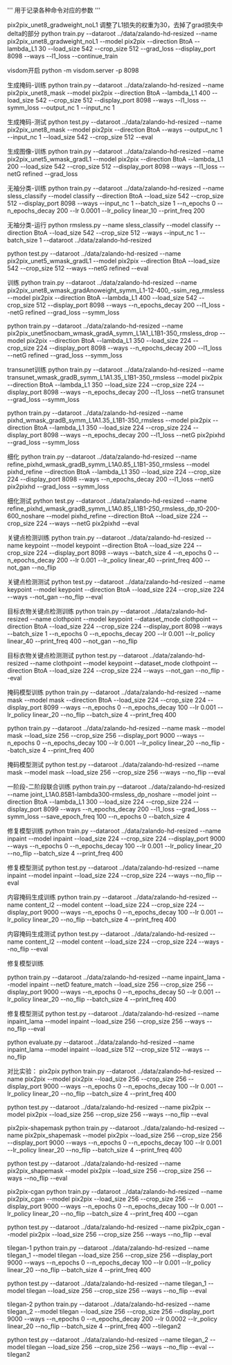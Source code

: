 '''
用于记录各种命令对应的参数
'''

pix2pix_unet8_gradweight_noL1 调整了L1损失的权重为30，去掉了grad损失中delta的部分
python train.py --dataroot ../data/zalando-hd-resized --name pix2pix_unet8_gradweight_noL1 --model pix2pix --direction BtoA --lambda_L1 30 --load_size 542 --crop_size 512 --grad_loss  --display_port 8098 --ways --l1_loss --continue_train

visdom开启
python -m visdom.server -p 8098

生成掩码-训练
python train.py --dataroot ../data/zalando-hd-resized --name pix2pix_unet8_mask --model pix2pix --direction BtoA --lambda_L1 400 --load_size 542 --crop_size 512 --display_port 8098 --ways --l1_loss --symm_loss --output_nc 1 --input_nc 1

生成掩码-测试
python test.py --dataroot ../data/zalando-hd-resized --name pix2pix_unet8_mask --model pix2pix --direction BtoA --ways --output_nc 1 --input_nc 1 --load_size 542 --crop_size 512 --eval

生成图像-训练
python train.py --dataroot ../data/zalando-hd-resized --name pix2pix_unet5_wmask_gradL1 --model pix2pix --direction BtoA --lambda_L1 200 --load_size 542 --crop_size 512  --display_port 8098 --ways --l1_loss --netG refined --grad_loss

无袖分类-训练
python train.py --dataroot ../data/zalando-hd-resized --name sless_classify --model classify --direction BtoA --load_size 542 --crop_size 512 --display_port 8098 --ways --input_nc 1 --batch_size 1 --n_epochs 0 --n_epochs_decay 200  --lr 0.0001 --lr_policy linear_10 --print_freq 200

无袖分类-运行
python rmsless.py --name sless_classify --model classify --direction BtoA --load_size 542 --crop_size 512 --ways --input_nc 1 --batch_size 1 --dataroot ../data/zalando-hd-resized

python test.py --dataroot ../data/zalando-hd-resized --name pix2pix_unet5_wmask_gradL1 --model pix2pix --direction BtoA --load_size 542 --crop_size 512  --ways --netG refined --eval

训练
python train.py --dataroot ../data/zalando-hd-resized --name pix2pix_unet8_wmask_gradAnoweight_symm_L1-12-400_-ssim_reg_rmsless --model pix2pix --direction BtoA --lambda_L1 400 --load_size 542 --crop_size 512  --display_port 8098 --ways --n_epochs_decay 200  --l1_loss --netG refined --grad_loss --symm_loss

python train.py --dataroot ../data/zalando-hd-resized --name pix2pix_unet5nocbam_wmask_gradA_symm_L1A1_L1B1-350_rmsless_drop --model pix2pix --direction BtoA --lambda_L1 350 --load_size 224 --crop_size 224  --display_port 8098 --ways --n_epochs_decay 200  --l1_loss --netG refined --grad_loss --symm_loss

transunet训练
python train.py --dataroot ../data/zalando-hd-resized --name transunet_wmask_gradB_symm_L1A1.35_L1B1-350_rmsless --model pix2pix --direction BtoA --lambda_L1 350 --load_size 224 --crop_size 224  --display_port 8098 --ways --n_epochs_decay 200  --l1_loss --netG transunet --grad_loss --symm_loss 

python train.py --dataroot ../data/zalando-hd-resized --name pixhd_wmask_gradB_symm_L1A1.35_L1B1-350_rmsless --model pix2pix --direction BtoA --lambda_L1 350 --load_size 224 --crop_size 224  --display_port 8098 --ways --n_epochs_decay 200  --l1_loss --netG pix2pixhd --grad_loss --symm_loss

细化
python train.py --dataroot ../data/zalando-hd-resized --name refine_pixhd_wmask_gradB_symm_L1A0.85_L1B1-350_rmsless --model pixhd_refine --direction BtoA --lambda_L1 350 --load_size 224 --crop_size 224  --display_port 8098 --ways --n_epochs_decay 200  --l1_loss --netG pix2pixhd --grad_loss --symm_loss

细化测试
python test.py --dataroot ../data/zalando-hd-resized --name refine_pixhd_wmask_gradB_symm_L1A0.85_L1B1-250_rmsless_dp_t0-200-600_noshare --model pixhd_refine --direction BtoA --load_size 224 --crop_size 224 --ways --netG pix2pixhd --eval

关键点检测训练
python train.py --dataroot ../data/zalando-hd-resized --name keypoint --model keypoint --direction BtoA --load_size 224 --crop_size 224 --display_port 8098 --ways --batch_size 4 --n_epochs 0 --n_epochs_decay 200  --lr 0.001 --lr_policy linear_40 --print_freq 400 --not_gan --no_flip

关键点检测测试
python test.py --dataroot ../data/zalando-hd-resized --name keypoint --model keypoint --direction BtoA --load_size 224 --crop_size 224  --ways --not_gan --no_flip --eval

目标衣物关键点检测训练
python train.py --dataroot ../data/zalando-hd-resized --name clothpoint --model keypoint --dataset_mode clothpoint --direction BtoA --load_size 224 --crop_size 224 --display_port 8098 --ways --batch_size 1 --n_epochs 0 --n_epochs_decay 200  --lr 0.001 --lr_policy linear_40 --print_freq 400 --not_gan --no_flip

目标衣物关键点检测测试
python test.py --dataroot ../data/zalando-hd-resized --name clothpoint --model keypoint --dataset_mode clothpoint --direction BtoA --load_size 224 --crop_size 224  --ways --not_gan --no_flip --eval

掩码模型训练
python train.py --dataroot ../data/zalando-hd-resized --name mask --model mask --direction BtoA --load_size 224 --crop_size 224  --display_port 8099 --ways --n_epochs 0 --n_epochs_decay 100 --lr 0.001 --lr_policy linear_20 --no_flip --batch_size 4 --print_freq 400

python train.py --dataroot ../data/zalando-hd-resized --name mask --model mask --load_size 256 --crop_size 256  --display_port 9000 --ways --n_epochs 0 --n_epochs_decay 100 --lr 0.001 --lr_policy linear_20 --no_flip --batch_size 4 --print_freq 400

掩码模型测试
python test.py --dataroot ../data/zalando-hd-resized --name mask --model mask --load_size 256 --crop_size 256 --ways --no_flip --eval

一阶段-二阶段联合训练
python train.py --dataroot ../data/zalando-hd-resized --name joint_L1A0.85B1-lambda300-rmsless_dp_noshare --model joint --direction BtoA --lambda_L1 300 --load_size 224 --crop_size 224  --display_port 8099 --ways --n_epochs_decay 200  --l1_loss --grad_loss --symm_loss --save_epoch_freq 100 --n_epochs 0 --batch_size 4


修复模型训练
python train.py --dataroot ../data/zalando-hd-resized --name inpaint --model inpaint --load_size 224 --crop_size 224 --display_port 9000 --ways --n_epochs 0 --n_epochs_decay 100 --lr 0.001 --lr_policy linear_20 --no_flip --batch_size 4 --print_freq 400

修复模型测试
python test.py --dataroot ../data/zalando-hd-resized --name inpaint --model inpaint --load_size 224 --crop_size 224 --ways --no_flip --eval

内容掩码生成训练
python train.py --dataroot ../data/zalando-hd-resized --name content_l2 --model content --load_size 224 --crop_size 224 --display_port 9000 --ways --n_epochs 0 --n_epochs_decay 100 --lr 0.001 --lr_policy linear_20 --no_flip --batch_size 4 --print_freq 400

内容掩码生成测试
python test.py --dataroot ../data/zalando-hd-resized --name content_l2 --model content --load_size 224 --crop_size 224 --ways --no_flip --eval

修复模型训练

python train.py --dataroot ../data/zalando-hd-resized --name inpaint_lama --model inpaint --netD feature_match --load_size 256 --crop_size 256 --display_port 9000 --ways --n_epochs 0 --n_epochs_decay 50 --lr 0.001 --lr_policy linear_20 --no_flip --batch_size 4 --print_freq 400

修复模型测试
python test.py --dataroot ../data/zalando-hd-resized --name inpaint_lama --model inpaint --load_size 256 --crop_size 256 --ways --no_flip --eval


python evaluate.py --dataroot ../data/zalando-hd-resized --name inpaint_lama --model inpaint --load_size 512 --crop_size 512 --ways --no_flip

对比实验：
pix2pix
python train.py --dataroot ../data/zalando-hd-resized --name pix2pix --model pix2pix --load_size 256 --crop_size 256 --display_port 9000 --ways --n_epochs 0 --n_epochs_decay 100 --lr 0.001 --lr_policy linear_20 --no_flip --batch_size 4 --print_freq 400

python test.py --dataroot ../data/zalando-hd-resized --name pix2pix --model pix2pix --load_size 256 --crop_size 256 --ways --no_flip --eval

pix2pix-shapemask
python train.py --dataroot ../data/zalando-hd-resized --name pix2pix_shapemask --model pix2pix --load_size 256 --crop_size 256 --display_port 9000 --ways --n_epochs 0 --n_epochs_decay 100 --lr 0.001 --lr_policy linear_20 --no_flip --batch_size 4 --print_freq 400

python test.py --dataroot ../data/zalando-hd-resized --name pix2pix_shapemask --model pix2pix --load_size 256 --crop_size 256 --ways --no_flip --eval

pix2pix-cgan
python train.py --dataroot ../data/zalando-hd-resized --name pix2pix_cgan --model pix2pix --load_size 256 --crop_size 256 --display_port 9000 --ways --n_epochs 0 --n_epochs_decay 100 --lr 0.001 --lr_policy linear_20 --no_flip --batch_size 4 --print_freq 400 --cgan

python test.py --dataroot ../data/zalando-hd-resized --name pix2pix_cgan --model pix2pix --load_size 256 --crop_size 256 --ways --no_flip --eval

tilegan-1
python train.py --dataroot ../data/zalando-hd-resized --name tilegan_1 --model tilegan --load_size 256 --crop_size 256 --display_port 9000 --ways --n_epochs 0 --n_epochs_decay 100 --lr 0.001 --lr_policy linear_20 --no_flip --batch_size 4 --print_freq 400

python test.py --dataroot ../data/zalando-hd-resized --name tilegan_1 --model tilegan --load_size 256 --crop_size 256 --ways --no_flip --eval

tilegan-2
python train.py --dataroot ../data/zalando-hd-resized --name tilegan_2 --model tilegan --load_size 256 --crop_size 256 --display_port 9000 --ways --n_epochs 0 --n_epochs_decay 200 --lr 0.0002 --lr_policy linear_20 --no_flip --batch_size 4 --print_freq 400 --tilegan2

python test.py --dataroot ../data/zalando-hd-resized --name tilegan_2 --model tilegan --load_size 256 --crop_size 256 --ways --no_flip --eval --tilegan2

